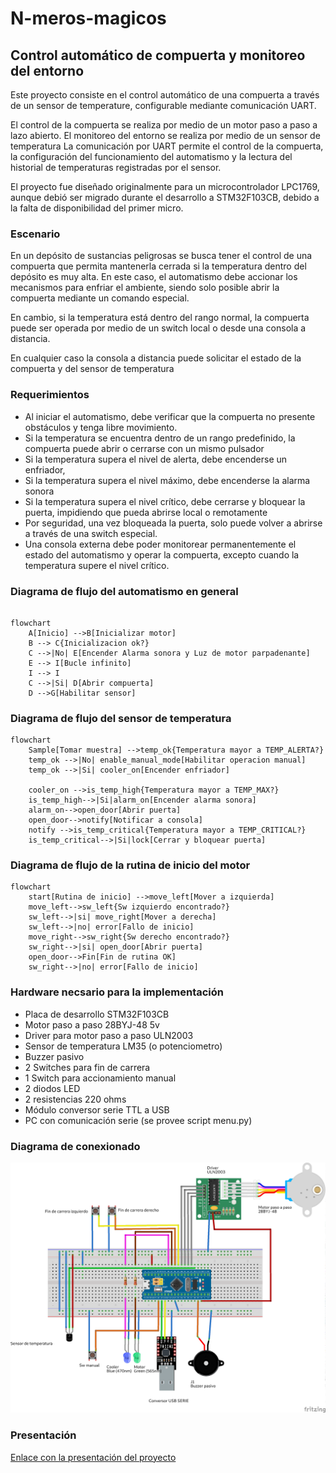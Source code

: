 # N-meros-magicos
## Control automático de compuerta y monitoreo del entorno

Este proyecto consiste en el control automático de una compuerta a través de un sensor de temperature, configurable mediante comunicación UART.

El control de la compuerta se realiza por medio de un motor paso a paso a lazo abierto.
El monitoreo del entorno se realiza por medio de un sensor de temperatura
La comunicación por UART permite el control de la compuerta, la configuración del funcionamiento del automatismo y la lectura del historial de temperaturas registradas por el sensor.

El proyecto fue diseñado originalmente para un microcontrolador LPC1769, aunque debió ser migrado durante el desarrollo a STM32F103CB, debido a la falta de disponibilidad del primer micro.

### Escenario
En un depósito de sustancias peligrosas se busca tener el control de una compuerta que permita mantenerla cerrada si la temperatura dentro del depósito es muy alta. En este caso, el automatismo debe accionar los mecanismos para enfriar el ambiente, siendo solo posible abrir la compuerta mediante un comando especial.

En cambio, si la temperatura está dentro del rango normal, la compuerta puede ser operada por medio de un switch local o desde una consola a distancia.

En cualquier caso la consola a distancia puede solicitar el estado de la compuerta y del sensor de temperatura

### Requerimientos

- Al iniciar el automatismo, debe verificar que la compuerta no presente obstáculos y tenga libre movimiento.
- Si la temperatura se encuentra dentro de un rango predefinido, la compuerta puede abrir o cerrarse con un mismo pulsador
- Si la temperatura supera el nivel de alerta, debe encenderse un enfriador,
- Si la temperatura supera el nivel máximo, debe encenderse la alarma sonora
- Si la temperatura supera el nivel crítico, debe cerrarse y bloquear la puerta, impidiendo que pueda abrirse local o remotamente
- Por seguridad, una vez bloqueada la puerta, solo puede volver a abrirse a través de una switch especial.
- Una consola externa debe poder monitorear permanentemente el estado del automatismo y operar la compuerta, excepto cuando la temperatura supere el nivel crítico.



### Diagrama de flujo del automatismo en general

```mermaid

flowchart
    A[Inicio] -->B[Inicializar motor]
    B --> C{Inicializacion ok?}
    C -->|No| E[Encender Alarma sonora y Luz de motor parpadenante]
    E --> I[Bucle infinito]
    I --> I
    C -->|Si| D[Abrir compuerta]
    D -->G[Habilitar sensor]
```

### Diagrama de flujo del sensor de temperatura

```mermaid
flowchart
    Sample[Tomar muestra] -->temp_ok{Temperatura mayor a TEMP_ALERTA?}
    temp_ok -->|No| enable_manual_mode[Habilitar operacion manual]
    temp_ok -->|Si| cooler_on[Encender enfriador]

    cooler_on -->is_temp_high{Temperatura mayor a TEMP_MAX?}
    is_temp_high-->|Si|alarm_on[Encender alarma sonora]
    alarm_on-->open_door[Abrir puerta]
    open_door-->notify[Notificar a consola]
    notify -->is_temp_critical{Temperatura mayor a TEMP_CRITICAL?}
    is_temp_critical-->|Si|lock[Cerrar y bloquear puerta]
```


### Diagrama de flujo de la rutina de inicio del motor

```mermaid
flowchart
    start[Rutina de inicio] -->move_left[Mover a izquierda]
    move_left-->sw_left{Sw izquierdo encontrado?}
    sw_left-->|si| move_right[Mover a derecha]
    sw_left-->|no| error[Fallo de inicio]
    move_right-->sw_right{Sw derecho encontrado?}
    sw_right-->|si| open_door[Abrir puerta]
    open_door-->Fin[Fin de rutina OK]
    sw_right-->|no| error[Fallo de inicio]

```

### Hardware necsario para la implementación

- Placa de desarrollo STM32F103CB
- Motor paso a paso 28BYJ-48 5v
- Driver para motor paso a paso ULN2003
- Sensor de temperatura LM35 (o potenciometro)
- Buzzer pasivo
- 2 Switches para fin de carrera
- 1 Switch para accionamiento manual
- 2 diodos LED
- 2 resistencias 220 ohms
- Módulo conversor serie TTL a USB
- PC con comunicación serie (se provee script menu.py)

### Diagrama de conexionado

![alt text for screen readers](/docs/conexionado.png "Conexionado")


### Presentación
[Enlace con la presentación del proyecto](https://www.youtube.com/watch?v=D4o0tx2uYDA)
